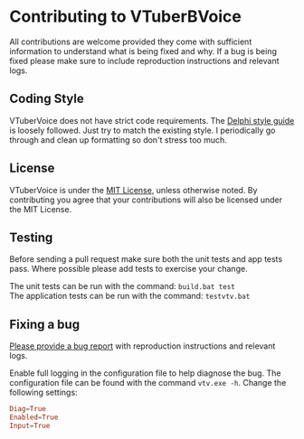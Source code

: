 # Contributing to VTuberBVoice

All contributions are welcome provided they come with sufficient information to understand what is being fixed and why. If a bug is being fixed please make sure to include reproduction instructions and relevant logs.

## Coding Style

VTuberVoice does not have strict code requirements. The [Delphi style guide](https://wiki.delphi-jedi.org/wiki/Project_JEDI_Delphi_Language_Style_Guide) is loosely followed. Just try to match the existing style. I periodically go through and clean up formatting so don't stress too much.

## License

VTuberVoice is under the [MIT License](https://choosealicense.com/licenses/mit/), unless otherwise noted. By contributing you agree that your contributions will also be licensed under the MIT License.

## Testing

Before sending a pull request make sure both the unit tests and app tests pass. Where possible please add tests to exercise your change.

The unit tests can be run with the command: `build.bat test` \
The application tests can be run with the command: `testvtv.bat`

## Fixing a bug

[Please provide a bug report](https://github.com/VioletBitKitten/VTuberVoice/issues/new?assignees=VioletBitKitten&labels=bug&projects=&template=bug_report.md&title=%5BBUG%5D+) with reproduction instructions and relevant logs.

Enable full logging in the configuration file to help diagnose the bug.
The configuration file can be found with the command `vtv.exe -h`.
Change the following settings:

```conf
Diag=True
Enabled=True
Input=True
```
